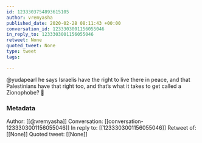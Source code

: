 ```yaml
---
id: 1233303754893615105
author: vremyasha
published_date: 2020-02-28 08:11:43 +00:00
conversation_id: 1233303001156055046
in_reply_to: 1233303001156055046
retweet: None
quoted_tweet: None
type: tweet
tags:

---
```


@yudapearl he says Israelis have the right to live there in peace, and that Palestinians have that right too, and that’s what it takes to get called a Zionophobe? 👀

### Metadata

Author: [[@vremyasha]]
Conversation: [[conversation-1233303001156055046]]
In reply to: [[1233303001156055046]]
Retweet of: [[None]]
Quoted tweet: [[None]]

